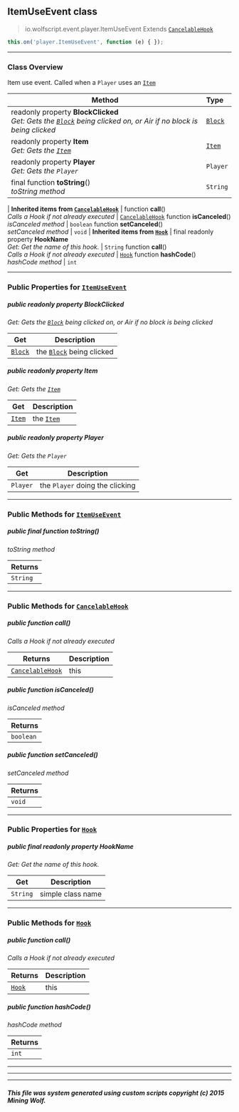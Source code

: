 ## ItemUseEvent __class__

>io.wolfscript.event.player.ItemUseEvent
>Extends [`CancelableHook`](../../hook/CancelableHook.md)
``` javascript
this.on('player.ItemUseEvent', function (e) { });
```


---

### Class Overview

Item use event. Called when a `Player` uses an [`Item`](../../api/inventory/Item.md)

Method | Type   
--- | :--- 
 readonly property __BlockClicked__ <br> _Get: Gets the [`Block`](../../api/world/blocks/Block.md) being clicked on, or Air if no block is being clicked_ | [`Block`](../../api/world/blocks/Block.md)
 readonly property __Item__ <br> _Get: Gets the [`Item`](../../api/inventory/Item.md)_ | [`Item`](../../api/inventory/Item.md)
 readonly property __Player__ <br> _Get: Gets the `Player`_ | `Player`
final function __toString__() <br> _toString method_ | `String`
 |
__Inherited items from [`CancelableHook`](../../hook/CancelableHook.md)__ |
 function __call__() <br> _Calls a Hook if not already executed_ | [`CancelableHook`](../../hook/CancelableHook.md)
 function __isCanceled__() <br> _isCanceled method_ | `boolean`
 function __setCanceled__() <br> _setCanceled method_ | `void`
 |
__Inherited items from [`Hook`](../../hook/Hook.md)__ |
final readonly property __HookName__ <br> _Get: Get the name of this hook._ | `String`
 function __call__() <br> _Calls a Hook if not already executed_ | [`Hook`](../../hook/Hook.md)
 function __hashCode__() <br> _hashCode method_ | `int`







---


### Public Properties for [`ItemUseEvent`](ItemUseEvent.md)

##### <a id='blockclicked'></a>public  readonly property __BlockClicked__

_Get: Gets the [`Block`](../../api/world/blocks/Block.md) being clicked on, or Air if no block is being clicked_

Get | Description
--- | --- 
[`Block`](../../api/world/blocks/Block.md) | the [`Block`](../../api/world/blocks/Block.md) being clicked



##### <a id='item'></a>public  readonly property __Item__

_Get: Gets the [`Item`](../../api/inventory/Item.md)_

Get | Description
--- | --- 
[`Item`](../../api/inventory/Item.md) | the [`Item`](../../api/inventory/Item.md)



##### <a id='player'></a>public  readonly property __Player__

_Get: Gets the `Player`_

Get | Description
--- | --- 
`Player` | the `Player` doing the clicking



---

### Public Methods for [`ItemUseEvent`](ItemUseEvent.md)

##### <a id='tostring'></a>public final function __toString__()

_toString method_

Returns | 
--- | 
`String` |


---

### Public Methods for [`CancelableHook`](../../hook/CancelableHook.md)

##### <a id='call'></a>public  function __call__()

_Calls a Hook if not already executed_

Returns | Description
--- | --- 
[`CancelableHook`](../../hook/CancelableHook.md) | this


##### <a id='iscanceled'></a>public  function __isCanceled__()

_isCanceled method_

Returns | 
--- | 
`boolean` |


##### <a id='setcanceled'></a>public  function __setCanceled__()

_setCanceled method_

Returns | 
--- | 
`void` |


---

### Public Properties for [`Hook`](../../hook/Hook.md)

##### <a id='hookname'></a>public final readonly property __HookName__

_Get: Get the name of this hook._

Get | Description
--- | --- 
`String` | simple class name



---

### Public Methods for [`Hook`](../../hook/Hook.md)

##### <a id='call'></a>public  function __call__()

_Calls a Hook if not already executed_

Returns | Description
--- | --- 
[`Hook`](../../hook/Hook.md) | this


##### <a id='hashcode'></a>public  function __hashCode__()

_hashCode method_

Returns | 
--- | 
`int` |


---


---


---


##### This file was system generated using custom scripts copyright (c) 2015 Mining Wolf.
	

